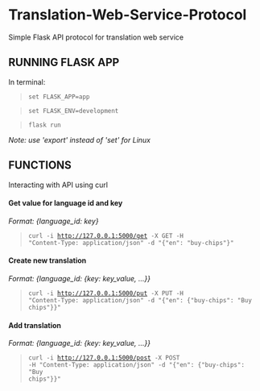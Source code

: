 # Translation-Web-Service-Protocol
Simple Flask API protocol for translation web service

## RUNNING FLASK APP

In terminal:

><code>set FLASK_APP=app</code>

><code>set FLASK_ENV=development</code>

><code>flask run</code>

*Note: use 'export' instead of 'set' for Linux*


## FUNCTIONS
Interacting with API using curl 

#### Get value for language id and key

*Format: {language_id: key}*

><code>curl -i http://127.0.0.1:5000/get -X GET -H "Content-Type: application/json" -d "{\"en\": \"buy-chips\"}"</code>


#### Create new translation

*Format: {language_id: {key: key_value, ...}}*

><code>curl -i http://127.0.0.1:5000/put -X PUT -H "Content-Type: application/json" -d "{\"en\": {\"buy-chips\": \"Buy chips\"}}"</code>


#### Add translation

*Format: {language_id: {key: key_value, ...}}*

><code>curl -i http://127.0.0.1:5000/post -X POST -H "Content-Type: application/json" -d "{\"en\": {\"buy-chips\": \"Buy chips\"}}"</code>
